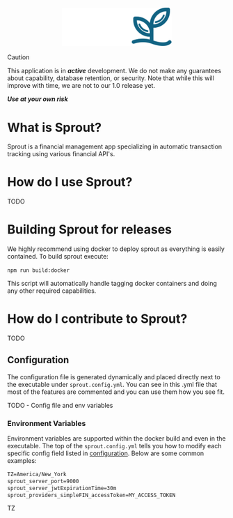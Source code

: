 <p align="center">
  <img width="50%" src="./frontend/assets/logo/color-transparent.svg">
</p>

> [!caution]
> This application is in **_active_** development. We do not make any guarantees about capability, database retention, or security. Note that while this will improve with time, we are not to our 1.0 release yet.
>
> **_Use at your own risk_**

# What is Sprout?

Sprout is a financial management app specializing in automatic transaction tracking using various financial API's.

# How do I use Sprout?

TODO

# Building Sprout for releases

We highly recommend using docker to deploy sprout as everything is easily contained. To build sprout execute:

`npm run build:docker`

This script will automatically handle tagging docker containers and doing any other required capabilities.

# How do I contribute to Sprout?

TODO

## Configuration

The configuration file is generated dynamically and placed directly next to the executable under `sprout.config.yml`. You can see in this .yml file that most of the features are commented and you can use them how you see fit.

TODO - Config file and env variables

### Environment Variables

Environment variables are supported within the docker build and even in the executable. The top of the `sprout.config.yml` tells you how to modify each specific config field listed in [configuration](#configuration). Below are some common examples:

```env
TZ=America/New_York
sprout_server_port=9000
sprout_server_jwtExpirationTime=30m
sprout_providers_simpleFIN_accessToken=MY_ACCESS_TOKEN
```

TZ
